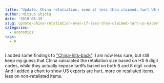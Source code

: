 ```yaml
---
title: 'Update: China retaliation, even if less than claimed, hurt US exports'
author: Mitsuo Shiota
date: '2019-05-15'
slug: update-china-retaliation-even-if-less-than-claimed-hurt-us-exports
categories:
  - economics
tags:
  - R
---
```


I added some findings to ["China-hits-back"](https://github.com/mitsuoxv/us-tariffs-on-china/blob/master/China-hits-back.md). I am now less sure, but still keep my guess that China calculated the retaliation size based on HS 6 digit codes, while they actually impose tariffs based on both 6 and 8 digit codes. And I added a chart to show US exports are hurt, more on retaliated items, less on non-retaliated items.
